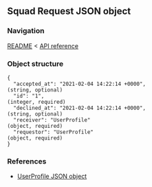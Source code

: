 ## Squad Request JSON object

### Navigation
[README](../../README.md)
<
[API reference](../api_reference.md)

### Object structure
```
{
  "accepted_at": "2021-02-04 14:22:14 +0000",                                   (string, optional)
  "id": "1",                                                                    (integer, required)
  "declined_at": "2021-02-04 14:22:14 +0000",                                   (string, optional)
  "receiver": "UserProfile"                                                     (object, required)
  "requestor": "UserProfile"                                                    (object, required)
}
```


### References
- [UserProfile JSON object](../../../json_objects/user_profile.md)
